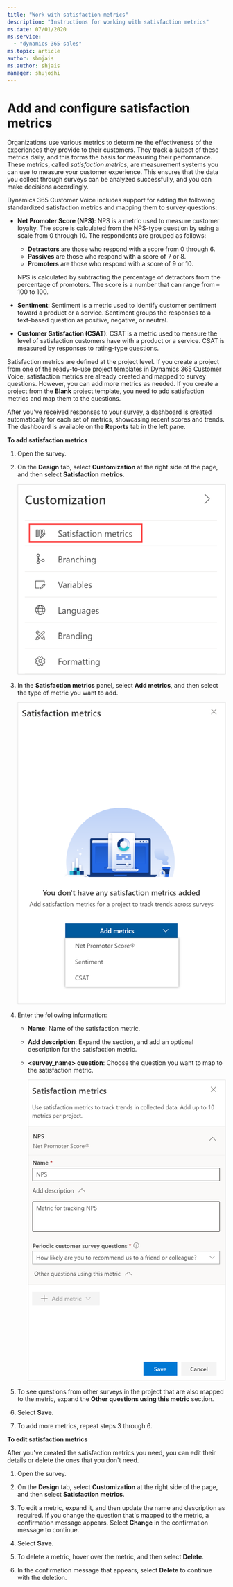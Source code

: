 ```yaml
---
title: "Work with satisfaction metrics"
description: "Instructions for working with satisfaction metrics"
ms.date: 07/01/2020
ms.service:
  - "dynamics-365-sales"
ms.topic: article
author: sbmjais
ms.author: shjais
manager: shujoshi
---
```


# Add and configure satisfaction metrics

Organizations use various metrics to determine the effectiveness of the experiences they provide to their customers. They track a subset of these metrics daily, and this forms the basis for measuring their performance. These metrics, called *satisfaction metrics*, are measurement systems you can use to measure your customer experience. This ensures that the data you collect through surveys can be analyzed successfully, and you can make decisions accordingly.<!--All edits this paragraph: Suggested.-->

Dynamics 365 Customer Voice includes support for adding the following standardized satisfaction metrics and mapping them to survey questions:

- **Net Promoter Score<!--I see that the trademark "bug" is used in the UI, but unless required by a mandate from CELA, we don't use trademark bugs for anything on docs. Please see https://microsoft.sharepoint.com/sites/celaweb-copyrights-trademarks-and-patents/sitepages/trademarks-trademark-list-and-usage.aspx--> (NPS)**: NPS is a metric used to measure customer loyalty. The score is calculated from the NPS-type question by using a scale from 0 through 10.<!--Writing Style Guide wants us to use "from x through y" to indicate a range.--> The respondents are grouped as follows:
  - **Detractors** are those who respond with a score from 0 through 6.
  - **Passives** are those who respond with a score of 7 or 8.<!--Edit okay? I assume you can't choose 7.5 (for example).-->
  - **Promoters** are those who respond with a score of 9 or 10.<!--Edit okay? -->

  NPS is calculated by subtracting the percentage of detractors from the percentage of promoters. The score is a number that can range from &ndash;100 to 100.

- **Sentiment**: Sentiment is a metric used to identify customer sentiment<!--Suggested.--> toward<!--Via Writing Style Guide.--> a product or a service. Sentiment groups the responses to a text-based question<!--Suggested.--> as positive, negative, or neutral.

- **Customer Satisfaction (CSAT)**: CSAT is a metric used to measure the level of satisfaction customers have with a product or a service. CSAT is measured by responses to rating-type questions.  

Satisfaction metrics are defined at the project level. If you create a project from one of the ready-to-use project templates in Dynamics 365 Customer Voice<!--Suggested, just to emphasize that these are new.-->, satisfaction metrics are already created and mapped to survey questions. However, you can add more metrics as needed. If you create a project from the **Blank** project template, you need to add satisfaction metrics and map them to the questions.

After you've received responses to your survey, a dashboard is created automatically for each set of metrics, showcasing recent scores and trends. The dashboard is available on the **Reports** tab in the left pane<!--Via Writing Style Guide.-->.

**To add satisfaction metrics**
<!--Took the H2 away to be parallel with other topics. Also, please note that all these graphics are much bigger than they need to be.-->
1. Open the survey.

2. On the **Design** tab, select **Customization** at the right side of the page, and then select **Satisfaction metrics**.

    ![Satisfaction metrics menu item](media/satisfaction-metrics-button.png "Satisfaction metrics menu item")

3. In the **Satisfaction metrics** panel, select **Add metrics**, and then select the type of metric you want to add.

    ![Add satisfaction metrics](media/add-metrics.png "Add satisfaction metrics")

4. Enter the following information:

    - **Name**: Name of the satisfaction metric.

    - **Add description**: Expand the section, and add an optional description for the satisfaction metric.

    - **<survey_name> question**: Choose the question you want to map to the satisfaction metric.

      ![Add satisfaction metrics details](media/metric-fields.png "Add satisfaction metrics details")

5. To see questions from other surveys in the project that are also<!--Edit okay? I wasn't sure what this meant.--> mapped to the metric, expand the **Other questions using this metric** section.

6. Select **Save**.

7. To add more metrics, repeat steps 3 through 6.

**To edit satisfaction metrics**

After you've created the satisfaction metrics you need, you can edit their details or delete the ones that you don't need.<!--Suggested.-->

1. Open the survey.

2. On the **Design** tab, select **Customization** at the right side of the page, and then select **Satisfaction metrics**.

3. To edit a metric, expand it, and then update the name and description as required. If you change the question that's mapped to the metric, a confirmation message appears. Select **Change** in the confirmation message to continue.

4. Select **Save**.

5. To delete a metric, hover over the metric, and then select **Delete**.

6. In the confirmation message that appears, select **Delete** to continue with the deletion.
